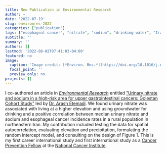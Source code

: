 ```yaml
---
title: New Publication in Environmental Research
author: ~
date: '2022-07-19'
slug: environres-2022
categories: ["publication"]
tags: ["esophageal cancer", "nitrate", "sodium", "drinking water", "Iran"]
subtitle: ''
summary: ''
authors: []
lastmod: '2022-08-02T07:41:03-04:00'
featured: no
image:
  caption: 'Image credit: [*Environ. Res.*](https://doi.org/10.1016/j.envres.2022.113906)'
  focal_point: ''
  preview_only: no
projects: []
---
```


I co-authored an article in [*Environmental Research*](https://www.sciencedirect.com/journal/environmental-research) entitled ["Urinary nitrate and sodium in a high-risk area for upper gastrointestinal cancers: Golestan Cohort Study"](https://doi.org/10.1016/j.envres.2022.113906) led by [Dr. Arash Etemadi](https://orcid.org/0000-0002-3458-1072). We found urinary nitrate was associated with living at a higher elevation and using groundwater for drinking and a positive correlation between median urinary nitrate and sodium and esophageal cancer incidence rates in a rural population in northeastern Iran. My contribution included testing the data for spatial autocorrelation, evaluating elevation and precipitation, formulating the random intercept model, and consulting on the design of Figure 1. This is my first career international study and first international study as a [Cancer Prevention Fellow](https://cpfp.cancer.gov/) at the [National Cancer Institute](https://www.cancer.gov/).
